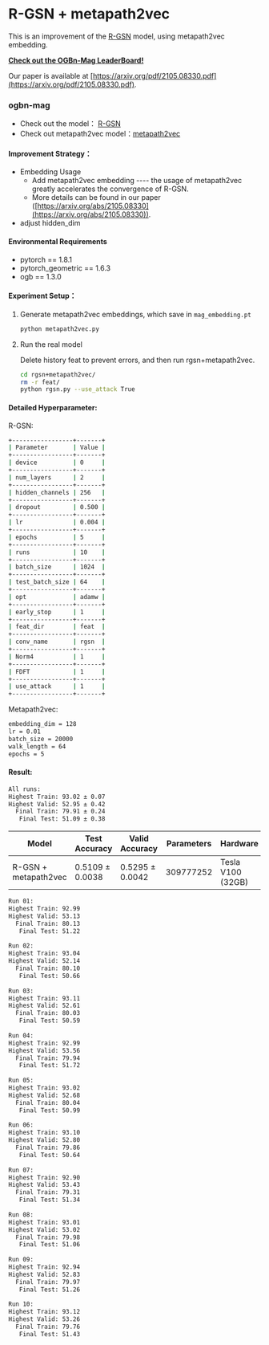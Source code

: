 # R-GSN + metapath2vec

This is an improvement of the [R-GSN](https://github.com/xjtuwxliang/R-GSN/tree/main) model, using metapath2vec embedding. 

[**Check out the OGBn-Mag LeaderBoard!**](https://ogb.stanford.edu/docs/leader_nodeprop/#ogbn-mag)

Our paper is available at [https://arxiv.org/pdf/2105.08330.pdf](https://arxiv.org/pdf/2105.08330.pdf).

### ogbn-mag

+ Check out the model： [R-GSN](https://github.com/xjtuwxliang/R-GSN/tree/main)
+ Check out metapath2vec model：[metapath2vec](https://ericdongyx.github.io/papers/KDD17-dong-chawla-swami-metapath2vec.pdf)

#### Improvement Strategy：

+ Embedding Usage
  + Add metapath2vec embedding ---- the usage of metapath2vec greatly accelerates the convergence of R-GSN.
  + More details can be found in our paper ([https://arxiv.org/abs/2105.08330](https://arxiv.org/abs/2105.08330)).
+ adjust hidden_dim

#### Environmental Requirements

+ pytorch == 1.8.1
+ pytorch_geometric == 1.6.3
+ ogb == 1.3.0

#### Experiment Setup：

1. Generate metapath2vec embeddings, which save in `mag_embedding.pt`

   ```bash
   python metapath2vec.py
   ```

2. Run the real model

   Delete history feat to prevent errors, and then run rgsn+metapath2vec.
   
   ```bash
   cd rgsn+metapath2vec/
   rm -r feat/
   python rgsn.py --use_attack True
   ```
   

#### Detailed Hyperparameter:

R-GSN:

```bash
+-----------------+-------+
| Parameter       | Value |
+-----------------+-------+
| device          | 0     |
+-----------------+-------+
| num_layers      | 2     |
+-----------------+-------+
| hidden_channels | 256   |
+-----------------+-------+
| dropout         | 0.500 |
+-----------------+-------+
| lr              | 0.004 |
+-----------------+-------+
| epochs          | 5     |
+-----------------+-------+
| runs            | 10    |
+-----------------+-------+
| batch_size      | 1024  |
+-----------------+-------+
| test_batch_size | 64    |
+-----------------+-------+
| opt             | adamw |
+-----------------+-------+
| early_stop      | 1     |
+-----------------+-------+
| feat_dir        | feat  |
+-----------------+-------+
| conv_name       | rgsn  |
+-----------------+-------+
| Norm4           | 1     |
+-----------------+-------+
| FDFT            | 1     |
+-----------------+-------+
| use_attack      | 1     |
+-----------------+-------+
```

Metapath2vec:

```bash
embedding_dim = 128
lr = 0.01
batch_size = 20000
walk_length = 64
epochs = 5
```

#### Result:

```bash
All runs:
Highest Train: 93.02 ± 0.07
Highest Valid: 52.95 ± 0.42
  Final Train: 79.91 ± 0.24
   Final Test: 51.09 ± 0.38
```

| Model                | Test Accuracy   | Valid Accuracy  | Parameters | Hardware          |
| -------------------- | --------------- | --------------- | ---------- | ----------------- |
| R-GSN + metapath2vec | 0.5109 ± 0.0038 | 0.5295 ± 0.0042 | 309777252  | Tesla V100 (32GB) |

```bash
Run 01:
Highest Train: 92.99
Highest Valid: 53.13
  Final Train: 80.13
   Final Test: 51.22
   
Run 02:
Highest Train: 93.04
Highest Valid: 52.14
  Final Train: 80.10
   Final Test: 50.66
   
Run 03:
Highest Train: 93.11
Highest Valid: 52.61
  Final Train: 80.03
   Final Test: 50.59
   
Run 04:
Highest Train: 92.99
Highest Valid: 53.56
  Final Train: 79.94
   Final Test: 51.72
   
Run 05:
Highest Train: 93.02
Highest Valid: 52.68
  Final Train: 80.04
   Final Test: 50.99
   
Run 06:
Highest Train: 93.10
Highest Valid: 52.80
  Final Train: 79.86
   Final Test: 50.64
   
Run 07:
Highest Train: 92.90
Highest Valid: 53.43
  Final Train: 79.31
   Final Test: 51.34
   
Run 08:
Highest Train: 93.01
Highest Valid: 53.02
  Final Train: 79.98
   Final Test: 51.06
   
Run 09:
Highest Train: 92.94
Highest Valid: 52.83
  Final Train: 79.97
   Final Test: 51.26
   
Run 10:
Highest Train: 93.12
Highest Valid: 53.26
  Final Train: 79.76
   Final Test: 51.43
```




